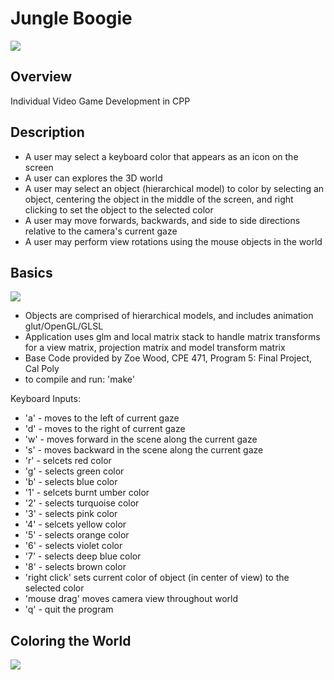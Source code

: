 # Jungle Boogie

<a target="_blank" href="http://minus.com/i/ed7ooRJtqKc9"><img src="http://i.minus.com/jed7ooRJtqKc9.png" border="0"/></a>

## Overview

Individual Video Game Development in CPP

## Description

* A user may select a keyboard color that appears as an icon on the screen
* A user can explores the 3D world
* A user may select an object (hierarchical model) to color by selecting an object, centering the object in the middle of the screen, and right clicking to set the object to the selected color
* A user may move forwards, backwards, and side to side directions relative to the camera's current gaze
* A user may perform view rotations using the mouse objects in the world 

## Basics

<a target="_blank" href="http://minus.com/i/ID3FZimcomQn"><img src="http://i.minus.com/jID3FZimcomQn.png" border="0"/></a>

* Objects are comprised of hierarchical models, and includes animation glut/OpenGL/GLSL 
* Application uses glm and local matrix stack to handle matrix transforms for a view matrix, projection matrix and model transform matrix 
* Base Code provided by Zoe Wood, CPE 471, Program 5: Final Project, Cal Poly
* to compile and run: 'make'

Keyboard Inputs:
* 'a' - moves to the left of current gaze
* 'd' - moves to the right of current gaze
* 'w' - moves forward in the scene along the current gaze
* 's' - moves backward in the scene along the current gaze
* 'r' - selcets red color
* 'g' - selects green color
* 'b' - selects blue color
* '1' - selcets burnt umber color
* '2' - selects turquoise color
* '3' - selects pink color
* '4' - selcets yellow color
* '5' - selects orange color
* '6' - selects violet color
* '7' - selects deep blue color
* '8' - selects brown color
* 'right click' sets current color of object (in center of view) to the selected color
* 'mouse drag' moves camera view throughout world
* 'q' - quit the program

## Coloring the World

<a target="_blank" href="http://minus.com/i/bqqSIuKdbEHuv"><img src="http://i.minus.com/jbqqSIuKdbEHuv.png" border="0"/></a>

